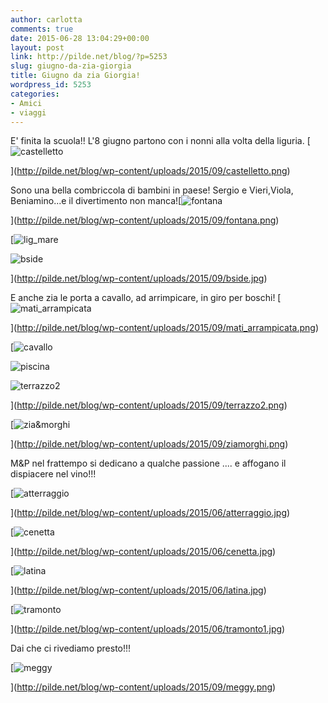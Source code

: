 ```yaml
---
author: carlotta
comments: true
date: 2015-06-28 13:04:29+00:00
layout: post
link: http://pilde.net/blog/?p=5253
slug: giugno-da-zia-giorgia
title: Giugno da zia Giorgia!
wordpress_id: 5253
categories:
- Amici
- viaggi
---
```


E' finita la scuola!! L'8 giugno partono con i nonni alla volta della liguria. [![castelletto](http://pilde.net/blog/wp-content/uploads/2015/09/castelletto.png)


](http://pilde.net/blog/wp-content/uploads/2015/09/castelletto.png)


Sono una bella combriccola di bambini in paese! Sergio e Vieri,Viola, Beniamino...e il divertimento non manca![![fontana](http://pilde.net/blog/wp-content/uploads/2015/09/fontana.png)


](http://pilde.net/blog/wp-content/uploads/2015/09/fontana.png)


 [![lig_mare](http://pilde.net/blog/wp-content/uploads/2015/09/lig_mare.png)


![bside](http://pilde.net/blog/wp-content/uploads/2015/09/bside.jpg)


](http://pilde.net/blog/wp-content/uploads/2015/09/bside.jpg)


E anche zia le porta a cavallo, ad arrimpicare, in giro per boschi! [![mati_arrampicata](http://pilde.net/blog/wp-content/uploads/2015/09/mati_arrampicata.png)


](http://pilde.net/blog/wp-content/uploads/2015/09/mati_arrampicata.png)


[![cavallo](http://pilde.net/blog/wp-content/uploads/2015/09/cavallo.jpg)


![piscina](http://pilde.net/blog/wp-content/uploads/2015/06/piscina.jpg)


![terrazzo2](http://pilde.net/blog/wp-content/uploads/2015/09/terrazzo2.png)


](http://pilde.net/blog/wp-content/uploads/2015/09/terrazzo2.png)


 [![zia&morghi](http://pilde.net/blog/wp-content/uploads/2015/09/ziamorghi.png)


](http://pilde.net/blog/wp-content/uploads/2015/09/ziamorghi.png)


M&P nel frattempo si dedicano a qualche passione .... e affogano il dispiacere nel vino!!!

[![atterraggio](http://pilde.net/blog/wp-content/uploads/2015/06/atterraggio.jpg)


](http://pilde.net/blog/wp-content/uploads/2015/06/atterraggio.jpg)


[![cenetta](http://pilde.net/blog/wp-content/uploads/2015/06/cenetta.jpg)


](http://pilde.net/blog/wp-content/uploads/2015/06/cenetta.jpg)


[![latina](http://pilde.net/blog/wp-content/uploads/2015/06/latina.jpg)


](http://pilde.net/blog/wp-content/uploads/2015/06/latina.jpg)


[![tramonto](http://pilde.net/blog/wp-content/uploads/2015/06/tramonto1.jpg)


](http://pilde.net/blog/wp-content/uploads/2015/06/tramonto1.jpg)


Dai che ci rivediamo presto!!!

[![meggy](http://pilde.net/blog/wp-content/uploads/2015/09/meggy.png)


](http://pilde.net/blog/wp-content/uploads/2015/09/meggy.png)




